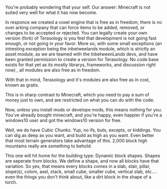 You're probably wondering that your self. Our answer: Minecraft is not suited very well for what it has now become. 

In responce we created a voxel engine that is free as in freedom, there is no over arking company that can force items to be added, removed, or changes to be accepted or rejected. You can legally create your own version (fork) of Terasology is you feel that development is not going fast enough, or not going in your favor. More so, with some small exceptions (an intresting exception being the inbetweelands module, which is strictly an asset module, as we are teamed with the InbetweenLands devs, and have been granted permission to create a version for Terasology. No code base exists for that yet as its mostly librarys, frameworks, and discussion right now)  , all modules are also free as in freedom. 

With that in mind, Terasology and it's modules are also free as in cost, known as gratis. 


This is in sharp contrast to Minecraft, which you need to pay a sum of money just to own, and are restricted on what you can do with the code. 

Now, unless you install mods or develope mods, this means nothing for you. You've already bought minecraft, and you're happy, even happier if you're a windows10 user and got the windows10 version for free. 


Well, we do have _Cubic Chunks._ Yup, no ifs, buts, excepts, or kiddings. You can dig as deep as you want, and build as high as you want. Even better that most terrain generators take advantage of this. 2,000 block high mountains really are something to behold. 


This one will hit home for the building type: Dynamic block shapes. Shapes are seperate from blocks. We define a shape, and now all blocks have that variation. So yes, that means every blocks comes in a slab, stair, pillar, slope(s), colom, axel, stack, small cube, smaller cube, vertical slab, etc.... even the things you don't think about, like a dirt block in the shape of a torch.